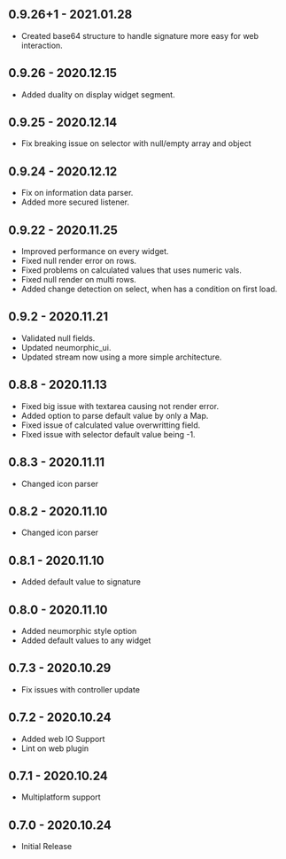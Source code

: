 ## 0.9.26+1 - 2021.01.28
* Created base64 structure to handle signature more easy for web interaction.

## 0.9.26 - 2020.12.15
* Added duality on display widget segment.
## 0.9.25 - 2020.12.14
* Fix breaking issue on selector with null/empty array and object

## 0.9.24 - 2020.12.12
* Fix on information data parser.
* Added more secured listener.

## 0.9.22 - 2020.11.25
* Improved performance on every widget.
* Fixed null render error on rows.
* Fixed problems on calculated values that uses numeric vals.
* Fixed null render on multi rows.
* Added change detection on select, when has a condition on first load.

## 0.9.2 - 2020.11.21
* Validated null fields.
* Updated neumorphic_ui.
* Updated stream now using a more simple architecture.

## 0.8.8 - 2020.11.13
* Fixed big issue with textarea causing not render error.
* Added option to parse default value by only a Map.
* Fixed issue of calculated value overwritting field.
* FIxed issue with selector default value being -1.

## 0.8.3 - 2020.11.11
* Changed icon parser

## 0.8.2 - 2020.11.10
* Changed icon parser

## 0.8.1 - 2020.11.10
* Added default value to signature

## 0.8.0 - 2020.11.10
* Added neumorphic style option
* Added default values to any widget

## 0.7.3 - 2020.10.29
* Fix issues with controller update

## 0.7.2 - 2020.10.24
* Added web IO Support
* Lint on web plugin

## 0.7.1 - 2020.10.24
* Multiplatform support

## 0.7.0 - 2020.10.24
* Initial Release
